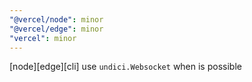 ```yaml
---
"@vercel/node": minor
"@vercel/edge": minor
"vercel": minor
---
```


[node][edge][cli] use `undici.Websocket` when is possible
